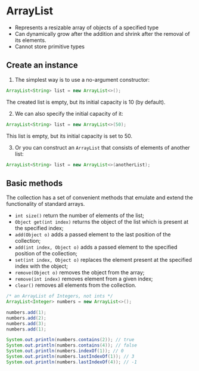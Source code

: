 # ArrayList

- Represents a resizable array of objects of a specified type
- Can dynamically grow after the addition and shrink after the removal of its elements.
- Cannot store primitive types

## Create an instance

1) The simplest way is to use a no-argument constructor:

```java
ArrayList<String> list = new ArrayList<>();
```

The created list is empty, but its initial capacity is 10 (by default).

2) We can also specify the initial capacity of it:

```java
ArrayList<String> list = new ArrayList<>(50);
```

This list is empty, but its initial capacity is set to 50.

3) Or you can construct an `ArrayList` that consists of elements of another list:

```java
ArrayList<String> list = new ArrayList<>(anotherList);
```

## Basic methods

The collection has a set of convenient methods that emulate and extend the functionality of standard arrays.

- `int size()` return the number of elements of the list;
- `Object get(int index)` returns the object of the list which is present at the specified index;
- `add(Object o)` adds a passed element to the last position of the collection;
- `add(int index, Object o)` adds a passed element to the specified position of the collection;
- `set(int index, Object o)` replaces the element present at the specified index with the object;
- `remove(Object o)` removes the object from the array;
- `remove(int index)` removes element from a given index;
- `clear()` removes all elements from the collection.

```java
/* an ArrayList of Integers, not ints */
ArrayList<Integer> numbers = new ArrayList<>();

numbers.add(1);
numbers.add(2);
numbers.add(3);
numbers.add(1);

System.out.println(numbers.contains(2)); // true
System.out.println(numbers.contains(4)); // false
System.out.println(numbers.indexOf(1)); // 0
System.out.println(numbers.lastIndexOf(1)); // 3
System.out.println(numbers.lastIndexOf(4)); // -1
```